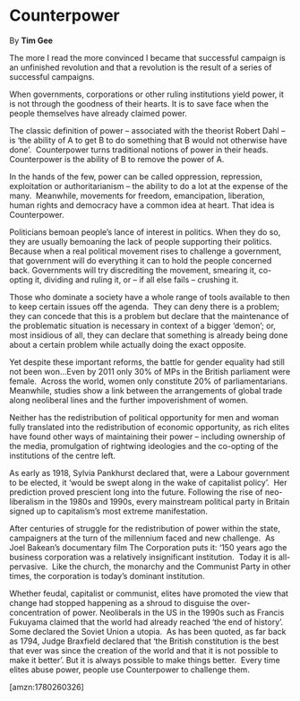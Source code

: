 Counterpower
============

By **Tim Gee**

The more I read the more convinced I became that successful campaign is an
unfinished revolution and that a revolution is the result of a series of
successful campaigns.

When governments, corporations or other ruling institutions yield power, it is
not through the goodness of their hearts. It is to save face when the people
themselves have already claimed power.

The classic definition of power – associated with the theorist Robert Dahl – is
‘the ability of A to get B to do something that B would not otherwise have
done’.  Counterpower turns traditional notions of power in their heads.
Counterpower is the ability of B to remove the power of A.

In the hands of the few, power can be called oppression, repression,
exploitation or authoritarianism – the ability to do a lot at the expense of the
many.  Meanwhile, movements for freedom, emancipation, liberation, human rights
and democracy have a common idea at heart. That idea is Counterpower. 

Politicians bemoan people’s lance of interest in politics. When they do so, they
are usually bemoaning the lack of people supporting their politics. Because when
a real political movement rises to challenge a government, that government will
do everything it can to hold the people concerned back. Governments will try
discrediting the movement, smearing it, co-opting it, dividing and ruling it, or
– if all else fails – crushing it.

Those who dominate a society have a whole range of tools available to then to
keep certain issues off the agenda.  They can deny there is a problem; they can
concede that this is a problem but declare that the maintenance of the
problematic situation is necessary in context of a bigger ‘demon’; or, most
insidious of all, they can declare that something is already being done about a
certain problem while actually doing the exact opposite.

Yet despite these important reforms, the battle for gender equality had still
not been won…Even by 2011 only 30% of MPs in the British parliament were
female.  Across the world, women only constitute 20% of parliamentarians. 
Meanwhile, studies show a link between the arrangements of global trade along
neoliberal lines and the further impoverishment of women.  

Neither has the redistribution of political opportunity for men and woman fully
translated into the redistribution of economic opportunity, as rich elites have
found other ways of maintaining their power – including ownership of the media,
promulgation of rightwing ideologies and the co-opting of the institutions of
the centre left.

As early as 1918, Sylvia Pankhurst declared that, were a Labour government to be
elected, it ‘would be swept along in the wake of capitalist policy’.  Her
prediction proved prescient long into the future. Following the rise of
neo-liberalism in the 1980s and 1990s, every mainstream political party in
Britain signed up to capitalism’s most extreme manifestation. 

After centuries of struggle for the redistribution of power within the state,
campaigners at the turn of the millennium faced and new challenge.  As Joel
Bakean’s documentary film The Corporation puts it: ‘150 years ago the business
corporation was a relatively insignificant institution.  Today it is
all-pervasive.  Like the church, the monarchy and the Communist Party in other
times, the corporation is today’s dominant institution.

Whether feudal, capitalist or communist, elites have promoted the view that
change had stopped happening as a shroud to disguise the over-concentration of
power. Neoliberals in the US in the 1990s such as Francis Fukuyama claimed that
the world had already reached ‘the end of history’.  Some declared the Soviet
Union a utopia.  As has been quoted, as far back as 1794, Judge Braxfield
declared that ‘the British constitution is the best that ever was since the
creation of the world and that it is not possible to make it better’. But it is
always possible to make things better.  Every time elites abuse power, people
use Counterpower to challenge them.

  
[amzn:1780260326]

